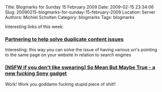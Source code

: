 Title: Blogmarks for Sunday 15 February 2009
Date: 2009-02-15 23:34:06
Slug: 20090215-blogmarks-for-sunday-15-february-2009
Location: Server
Authors: Michiel Scholten
Category: blogmarks
Tags: blogmarks

<p>Interesting links of this week:</p>
<h3><a href="http://blogs.msdn.com/webmaster/archive/2009/02/12/partnering-to-help-solve-duplicate-content-issues.aspx">Partnering to help solve duplicate content issues</a></h3>
<p>Interesting; this way you can solve the issue of having various uri's pointing to the same page on your website in relation to search engines</p>
<h3><a href="http://i.gizmodo.com/5150189/so-mean-but-maybe-true-nsfw">[NSFW if you don't like swearing] So Mean But Maybe True - a new fucking Sony gadget</a></h3>
<p>Work! Work you goddamn fucking stupid piece of shit!!</p>
